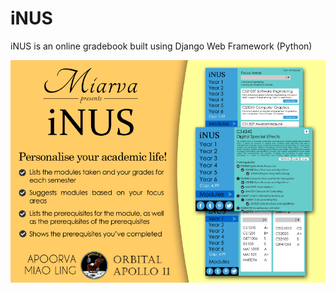 # iNUS

iNUS is an online gradebook built using Django Web Framework (Python)

<img src="poster.png">
